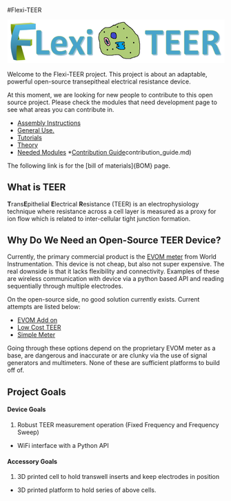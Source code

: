 #Flexi-TEER

![](images/logo.png)


Welcome to the Flexi-TEER project. This project is about an adaptable, powerful open-source transepitheal electrical resistance device. 

At this moment, we are looking for new people to contribute to this open source project. Please check the modules that need development page to see what areas you can contribute in. 


* [Assembly Instructions](assembly_instructions.md)
* [General Use.](General_use.md)
* [Tutorials](Tutorials.md)
* [Theory](theory.md)
* [Needed Modules](needed_modules.md)
*[Contribution Guide]()contribution_guide.md)


 The following link is for the [bill of materials]{BOM} page.

## What is TEER

**T**rans**E**pithelial **E**lectrical **R**esistance (TEER) is an electrophysiology technique where resistance across a cell layer is measured as a proxy for ion flow which is related to inter-cellular tight junction formation. 

## Why Do We Need an Open-Source TEER Device?
Currently, the primary commercial product is the [EVOM meter](https://www.wpiinc.com/evom3-epithelial-volt-ohm-teer-meter-3) from World Instrumentation. This device is not cheap, but also not super expensive. The real downside is that it lacks flexibility and connectivity. Examples of these are wireless communication with device via a python based API and reading sequentially through multiple electrodes. 

On the open-source side, no good solution currently exists. Current attempts are listed below:

* [EVOM Add on](https://www.ncbi.nlm.nih.gov/pmc/articles/PMC8000980/)
* [Low Cost TEER](https://chemrxiv.org/engage/chemrxiv/article-details/60c746bdbb8c1aa1073da918)
* [Simple Meter](https://www.jove.com/v/60087/a-simple-approach-to-perform-teer-measurements-using-self-made-volt)

Going through these options depend on the proprietary EVOM meter as a base, are dangerous and inaccurate or are clunky via the use of signal generators and multimeters. None of these are sufficient platforms to build off of. 

## Project Goals

#### Device Goals
1. Robust TEER measurement operation (Fixed Frequency and Frequency Sweep)
* WiFi interface with a Python API

#### Accessory Goals
1. 3D printed cell to hold transwell inserts and keep electrodes in position
* 3D printed platform to hold series of above cells. 


